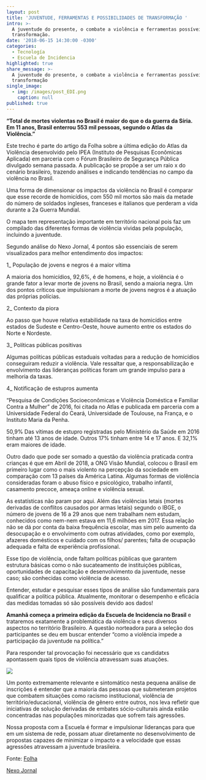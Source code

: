 ```yaml
---
layout: post
title: 'JUVENTUDE, FERRAMENTAS E POSSIBILIDADES DE TRANSFORMAÇÃO '
intro: >-
  A juventude do presente, o combate a violência e ferramentas possíveis para a
  transformação.
date: '2018-06-15 14:30:00 -0300'
categories:
  - Tecnología
  - Escuela de Incidencia
highlighted: true
share_message: >-
  A juventude do presente, o combate a violência e ferramentas possíveis para
  transformação
single_image:
  - img: /images/post_EDI.png
    caption: null
published: true
---
```



**“Total de mortes violentas no Brasil é maior do que o da guerra da Síria. Em 11 anos, Brasil enterrou 553 mil pessoas, segundo o Atlas da Violência.”**

Este trecho é parte do artigo da Folha sobre a última edição do Atlas da Violência desenvolvido pelo IPEA (Instituto de Pesquisas Econômicas Aplicada) em parceria com o Fórum Brasileiro de Segurança Pública divulgado semana passada. A publicação se propõe a ser um raio x do cenário brasileiro, trazendo análises e indicando tendências no campo da violência no Brasil.

Uma forma de dimensionar os impactos da violência no Brasil é comparar que esse recorde de homicídios, com 550 mil mortos são mais da metade do número de soldados ingleses, franceses e italianos que perderam a vida durante a 2a Guerra Mundial. 

O mapa tem representação importante em território nacional pois faz um compilado das diferentes formas de vioIência vividas pela população, incluindo a juventude.

Segundo análise do Nexo Jornal, 4 pontos são essenciais de serem visualizados para melhor entendimento dos impactos:

1_ População de jovens e negros é a maior vítima 

A maioria dos homicídios, 92,6%, é de homens, e hoje, a violência é o grande fator a levar morte de jovens no Brasil, sendo a maioria negra. Um dos pontos críticos que impulsionam a morte de jovens negros é a atuação das próprias polícias. 

2_ Contexto da piora 

Ao passo que houve relativa estabilidade na taxa de homicídios entre estados de Sudeste e Centro-Oeste, houve aumento entre os estados do Norte e Nordeste.

3_ Políticas públicas positivas 

Algumas políticas públicas estaduais voltadas para a redução de homicídios conseguiram reduzir a violência. Vale ressaltar que, a responsabilização e envolvimento das lideranças políticas foram um grande impulso para a melhoria da taxas. 

4_  Notificação de estupros aumenta 

“Pesquisa de Condições Socioeconômicas e Violência Doméstica e Familiar Contra a Mulher” de 2016, foi citada no Atlas e publicada em parceria com a Universidade Federal do Ceará, Universidade de Toulouse, na França, e o Instituto Maria da Penha. 

50,9% Das vítimas de estupro registradas pelo Ministério da Saúde em 2016 tinham até 13 anos de idade. Outros 17% tinham entre 14 e 17 anos. E 32,1% eram maiores de idade. 



Outro dado que pode ser somado a questão da violência praticada contra crianças é que em Abril de 2018, a ONG Visão Mundial, colocou o Brasil em primeiro lugar como o mais violento na percepção da sociedade em comparação com 13 países da América Latina. Algumas formas de violência consideradas foram o abuso físico e psicológico, trabalho infantil, casamento precoce, ameaça online e violência sexual. 

As estatísticas não param por aqui. Além das violências letais (mortes derivadas de conflitos causados por armas letais) segundo o IBGE, o número de jovens de 16 a 29 anos que nem trabalham nem estudam, conhecidos como nem-nem estava em 11,6 milhões em 2017. Essa relação não se dá por conta da baixa frequência escolar, mas sim pelo aumento da desocupação e o envolvimento com outras atividades, como por exemplo, afazeres domésticos e cuidado com os filhos/ parentes; falta de ocupação adequada e falta de experiência profissional. 

Esse tipo de violência, onde faltam políticas públicas que garantem estrutura básicas como o não sucateamento de instituições públicas, oportunidades de capacitação e desenvolvimento da juventude, nesse caso; são conhecidas como violência de acesso. 

Entender, estudar e pesquisar esses tipos de análise são fundamentais para qualificar a política pública. Atualmente, monitorar o desempenho e eficácia das medidas tomadas só são possíveis devido aos dados!

**Amanhã começa a primeira edição da Escuela de Incidencia no Brasil** e trataremos exatamente a problemática da violência e seus diversos aspectos no território Brasileiro. A questão norteadora para a seleção dos participantes se deu em buscar entender “como a violência impede a participação da juventude na política.” 

Para responder tal  provocação foi necessário que xs candidatxs apontassem quais tipos de violência atravessam suas atuações.


![](https://raw.githubusercontent.com/ciudadanointeligente/blog.cidadaniainteligente.org.github.io/master/images/post_EDI.png)

Um ponto extremamente relevante e sintomático nesta pequena análise de inscrições é entender que a maioria das pessoas que submeteram projetos que combatem situações como racismo institucional, violência de território/educacional, violência de gênero entre outros, nos leva refletir que iniciativas de solução derivadas de embates sócio-culturais ainda estão concentradas nas populações minorizadas que sofrem tais agressões.

Nossa proposta com a Escuela é formar e impulsionar lideranças para que em um sistema de rede, possam atuar diretamente no desenvolvimento de propostas capazes de minimizar o impacto e a velocidade que essas agressões atravessam a juventude brasileira. 

Fonte: [Folha](https://www1.folha.uol.com.br/cotidiano/2018/06/total-de-mortes-violentas-no-brasil-e-maior-do-que-o-da-guerra-na-siria.shtml)

[Nexo Jornal](https://www.nexojornal.com.br/expresso/2018/06/06/O-novo-recorde-de-homic%C3%ADdios-no-Brasil-em-3-pontos)




 

 
